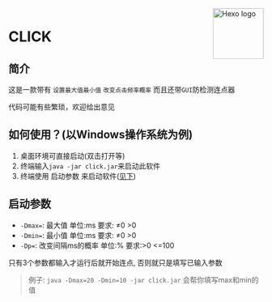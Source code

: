 <img src="https://raw.githubusercontent.com/ObcbO/click/master/src/images/logo.png" alt="Hexo logo" width="100" height="100" align="right" />

# CLICK

## 简介

这是一款带有 `设置最大值最小值` `改变点击频率概率` 而且还带`GUI`防检测连点器

代码可能有些繁琐，欢迎给出意见

## 如何使用？(以Windows操作系统为例)

1. 桌面环境可直接启动(双击打开等)
2. 终端输入`java -jar click.jar`来启动此软件
3. 终端使用 启动参数 来启动软件([见下](#启动参数))

## 启动参数

- `-Dmax=`: 最大值 单位:ms 要求: ≠0 >0
- `-Dmin=`: 最小值 单位:ms 要求: ≠0 >0
- `-Dp=`: 改变间隔ms的概率 单位:% 要求:>0 <=100

只有3个参数都输入才运行后就开始连点, 否则就只是填写已输入参数

> 例子: `java -Dmax=20 -Dmin=10 -jar click.jar` 会帮你填写max和min的值
